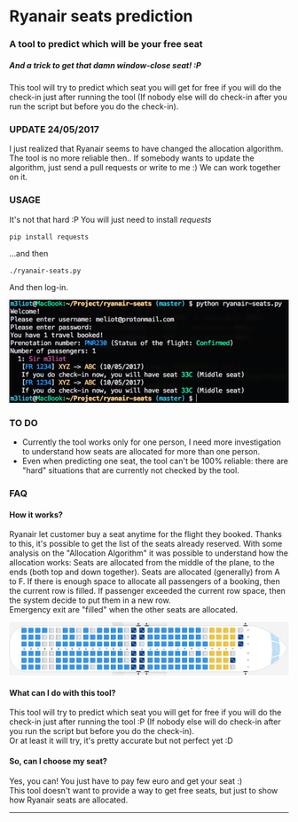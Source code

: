 # Ryanair seats prediction
### A tool to predict which will be your free seat
##### And a trick to get that damn window-close seat! :P

This tool will try to predict which seat you will get for free if you will do the check-in just after running the tool (If nobody else will do check-in after you run the script but before you do the check-in).

### UPDATE 24/05/2017
I just realized that Ryanair seems to have changed the allocation algorithm. The tool is no more reliable then..
If somebody wants to update the algorithm, just send a pull requests or write to me :) We can work together on it.

### USAGE
It's not that hard :P
You will just need to install *requests*
```
pip install requests
```
...and then
```
./ryanair-seats.py
```

And then log-in.

<p align="center">
<img src="screenshot.png" alt="Screenshot" />
</p>

### TO DO
- Currently the tool works only for one person, I need more investigation to understand how seats are allocated for more than one person.
- Even when predicting one seat, the tool can't be 100% reliable: there are "hard" situations that are currently not checked by the tool.


### FAQ

#### How it works?
Ryanair let customer buy a seat anytime for the flight they booked. Thanks to this, it's possible to get the list of the seats already reserved. With some analysis on the "Allocation Algorithm" it was possible to understand how the allocation works: Seats are allocated from the middle of the plane, to the ends (both top and down together). Seats are allocated (generally) from A to F.   If there is enough space to allocate all passengers of a booking, then the current row is filled. If passenger exceeded the current row space, then the system decide to put them in a new row.  
Emergency exit are "filled" when the other seats are allocated.

<p align="center">
<img src="seats.png" alt="Seats" />
</p>


#### What can I do with this tool?
This tool will try to predict which seat you will get for free if you will do the check-in just after running the tool :P (If nobody else will do check-in after you run the script but before you do the check-in).  
Or at least it will try, it's pretty accurate but not perfect yet :D

#### So, can I choose my seat?
Yes, you can! You just have to pay few euro and get your seat :)  
This tool doesn't want to provide a way to get free seats, but just to show how Ryanair seats are allocated.

---
